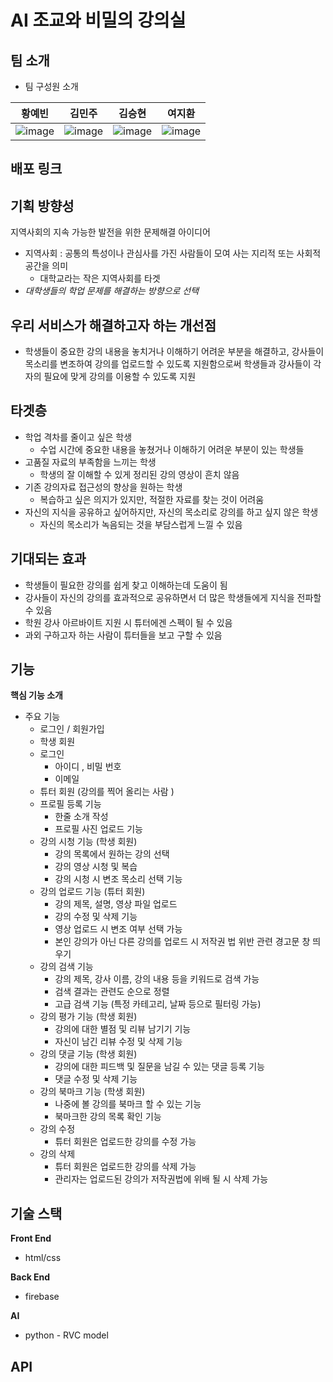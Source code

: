 # AI 조교와 비밀의 강의실

팀 소개
-------
* 팀 구성원 소개

|황예빈|김민주|김승현|여지환|
|-----|------|-----|-----|
|![image](https://github.com/GNB-hackathon/AI-Classroom-FrontEnd/assets/137675779/3bb8b384-9116-4edc-bc0c-03758e4822b7)|![image](https://github.com/GNB-hackathon/AI-Classroom-FrontEnd/assets/137675779/04eca068-5718-4eb0-8afe-fa2a5a538950)|![image](https://github.com/GNB-hackathon/AI-Classroom-FrontEnd/assets/137675779/9a724c22-3772-4133-9c85-0a8951e7a18c)|![image](https://github.com/GNB-hackathon/AI-Classroom-FrontEnd/assets/137675779/7460b18c-d30b-47ba-acab-4a620eb4679a)|


배포 링크
------


기획 방향성
---------------------------------

지역사회의 지속 가능한 발전을 위한 문제해결 아이디어
- 지역사회 : 공통의 특성이나 관심사를 가진 사람들이 모여 사는 지리적 또는 사회적 공간을 의미
  - 대학교라는 작은 지역사회를 타겟
- *대학생들의 학업 문제를 해결하는 방향으로 선택*

우리 서비스가 해결하고자 하는 개선점
----------------------------------

- 학생들이 중요한 강의 내용을 놓치거나 이해하기 어려운 부분을 해결하고, 강사들이 목소리를 변조하여 강의를 업로드할 수 있도록 지원함으로써 학생들과 강사들이 각자의 필요에 맞게 강의를 이용할 수 있도록 지원

타겟층
------
- 학업 격차를 줄이고 싶은 학생
  - 수업 시간에 중요한 내용을 놓쳤거나 이해하기 어려운 부분이 있는 학생들
- 고품질 자료의 부족함을 느끼는 학생
  - 학생의 잘 이해할 수 있게 정리된 강의 영상이 흔치 않음
- 기존 강의자료 접근성의 향상을 원하는 학생
  - 복습하고 싶은 의지가 있지만, 적절한 자료를 찾는 것이 어려움
- 자신의 지식을 공유하고 싶어하지만, 자신의 목소리로 강의를 하고 싶지 않은 학생
  - 자신의 목소리가 녹음되는 것을 부담스럽게 느낄 수 있음

기대되는 효과
------------

- 학생들이 필요한 강의를 쉽게 찾고 이해하는데 도움이 됨
- 강사들이 자신의 강의를 효과적으로 공유하면서 더 많은 학생들에게 지식을 전파할 수 있음
- 학원 강사 아르바이트 지원 시 튜터에겐 스펙이 될 수 있음
- 과외 구하고자 하는 사람이 튜터들을 보고 구할 수 있음

기능
------
**핵심 기능 소개**

* 주요 기능
  - 로그인 / 회원가입
  - 학생 회원
  - 로그인
      - 아이디 , 비밀 번호
      - 이메일
  - 튜터 회원 (강의를 찍어 올리는 사람 )
  - 프로필 등록 기능
      - 한줄 소개 작성
      - 프로필 사진 업로드 기능
  - 강의 시청 기능 (학생 회원)
      - 강의 목록에서 원하는 강의 선택
      - 강의 영상 시청 및 복습
      - 강의 시청 시 변조 목소리 선택 기능
  - 강의 업로드 기능 (튜터 회원)
      - 강의 제목, 설명, 영상 파일 업로드
      - 강의 수정 및 삭제 기능
      - 영상 업로드 시 변조 여부 선택 가능
      - 본인 강의가 아닌 다른 강의를 업로드 시 저작권 법 위반 관련 경고문 창 띄우기
  - 강의 검색 기능
      - 강의 제목, 강사 이름, 강의 내용 등을 키워드로 검색 가능
      - 검색 결과는 관련도 순으로 정렬
      - 고급 검색 기능 (특정 카테고리, 날짜 등으로 필터링 가능)
  - 강의 평가 기능 (학생 회원)
      - 강의에 대한 별점 및 리뷰 남기기 기능
      - 자신이 남긴 리뷰 수정 및 삭제 기능
  - 강의 댓글 기능 (학생 회원)
      - 강의에 대한 피드백 및 질문을 남길 수 있는 댓글 등록 기능
      - 댓글 수정 및 삭제 기능
  - 강의 북마크 기능 (학생 회원)
      - 나중에 볼 강의를 북마크 할 수 있는 기능
      - 북마크한 강의 목록 확인 기능
  - 강의 수정
      - 튜터 회원은 업로드한 강의를 수정 가능
  - 강의 삭제
      - 튜터 회원은 업로드한 강의를 삭제 가능
      - 관리자는 업로드된 강의가 저작권법에 위배 될 시 삭제 가능 


기술 스택
--------

**Front End**
* html/css

**Back End**
* firebase

**AI**
* python - RVC model



API
---



